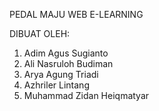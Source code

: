 PEDAL MAJU WEB E-LEARNING

DIBUAT OLEH:
1. Adim Agus Sugianto
2. Ali Nasruloh Budiman 
3. Arya Agung Triadi
4. Azhriler Lintang
5. Muhammad Zidan Heiqmatyar
